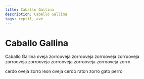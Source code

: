 ```yaml
---
title: Caballo Gallina
description: Caballo Gallina
tags: reptil, ave
---
```


# Caballo Gallina

Caballo Gallina oveja zorrooveja zorrooveja zorrooveja zorrooveja zorrooveja zorrooveja zorrooveja zorrooveja zorrooveja zorro

cerdo oveja zorro leon oveja cerdo raton zorro gato perro